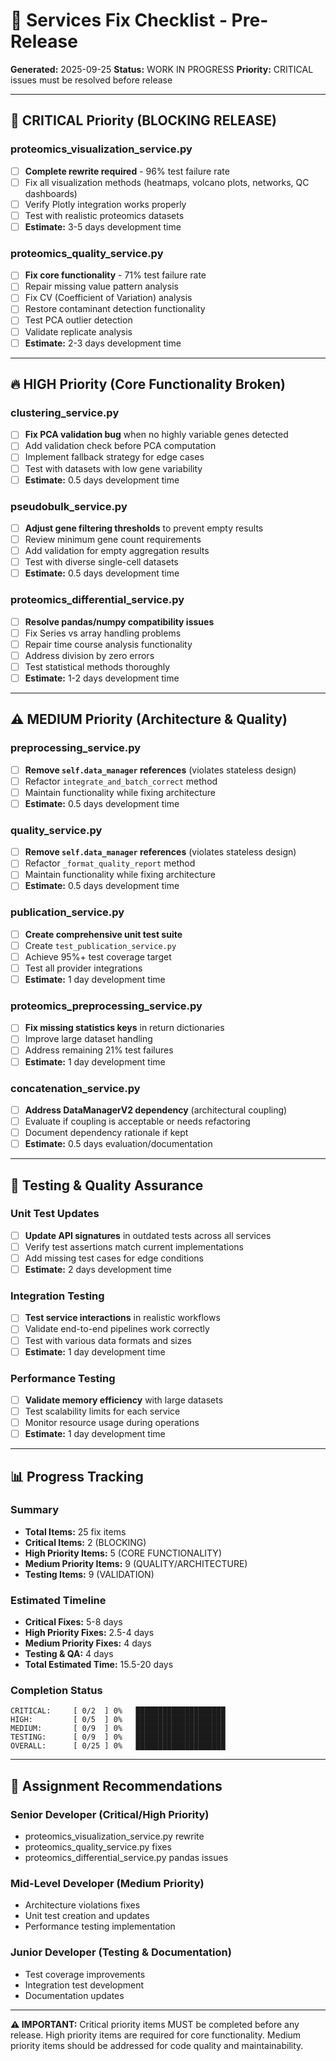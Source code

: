 # 🔧 Services Fix Checklist - Pre-Release

**Generated:** 2025-09-25
**Status:** WORK IN PROGRESS
**Priority:** CRITICAL issues must be resolved before release

---

## 🚨 CRITICAL Priority (BLOCKING RELEASE)

### proteomics_visualization_service.py
- [ ] **Complete rewrite required** - 96% test failure rate
- [ ] Fix all visualization methods (heatmaps, volcano plots, networks, QC dashboards)
- [ ] Verify Plotly integration works properly
- [ ] Test with realistic proteomics datasets
- [ ] **Estimate:** 3-5 days development time

### proteomics_quality_service.py
- [ ] **Fix core functionality** - 71% test failure rate
- [ ] Repair missing value pattern analysis
- [ ] Fix CV (Coefficient of Variation) analysis
- [ ] Restore contaminant detection functionality
- [ ] Test PCA outlier detection
- [ ] Validate replicate analysis
- [ ] **Estimate:** 2-3 days development time

---

## 🔥 HIGH Priority (Core Functionality Broken)

### clustering_service.py
- [ ] **Fix PCA validation bug** when no highly variable genes detected
- [ ] Add validation check before PCA computation
- [ ] Implement fallback strategy for edge cases
- [ ] Test with datasets with low gene variability
- [ ] **Estimate:** 0.5 days development time

### pseudobulk_service.py
- [ ] **Adjust gene filtering thresholds** to prevent empty results
- [ ] Review minimum gene count requirements
- [ ] Add validation for empty aggregation results
- [ ] Test with diverse single-cell datasets
- [ ] **Estimate:** 0.5 days development time

### proteomics_differential_service.py
- [ ] **Resolve pandas/numpy compatibility issues**
- [ ] Fix Series vs array handling problems
- [ ] Repair time course analysis functionality
- [ ] Address division by zero errors
- [ ] Test statistical methods thoroughly
- [ ] **Estimate:** 1-2 days development time

---

## ⚠️ MEDIUM Priority (Architecture & Quality)

### preprocessing_service.py
- [ ] **Remove `self.data_manager` references** (violates stateless design)
- [ ] Refactor `integrate_and_batch_correct` method
- [ ] Maintain functionality while fixing architecture
- [ ] **Estimate:** 0.5 days development time

### quality_service.py
- [ ] **Remove `self.data_manager` references** (violates stateless design)
- [ ] Refactor `_format_quality_report` method
- [ ] Maintain functionality while fixing architecture
- [ ] **Estimate:** 0.5 days development time

### publication_service.py
- [ ] **Create comprehensive unit test suite**
- [ ] Create `test_publication_service.py`
- [ ] Achieve 95%+ test coverage target
- [ ] Test all provider integrations
- [ ] **Estimate:** 1 day development time

### proteomics_preprocessing_service.py
- [ ] **Fix missing statistics keys** in return dictionaries
- [ ] Improve large dataset handling
- [ ] Address remaining 21% test failures
- [ ] **Estimate:** 1 day development time

### concatenation_service.py
- [ ] **Address DataManagerV2 dependency** (architectural coupling)
- [ ] Evaluate if coupling is acceptable or needs refactoring
- [ ] Document dependency rationale if kept
- [ ] **Estimate:** 0.5 days evaluation/documentation

---

## 🧪 Testing & Quality Assurance

### Unit Test Updates
- [ ] **Update API signatures** in outdated tests across all services
- [ ] Verify test assertions match current implementations
- [ ] Add missing test cases for edge conditions
- [ ] **Estimate:** 2 days development time

### Integration Testing
- [ ] **Test service interactions** in realistic workflows
- [ ] Validate end-to-end pipelines work correctly
- [ ] Test with various data formats and sizes
- [ ] **Estimate:** 1 day development time

### Performance Testing
- [ ] **Validate memory efficiency** with large datasets
- [ ] Test scalability limits for each service
- [ ] Monitor resource usage during operations
- [ ] **Estimate:** 1 day development time

---

## 📊 Progress Tracking

### Summary
- **Total Items:** 25 fix items
- **Critical Items:** 2 (BLOCKING)
- **High Priority Items:** 5 (CORE FUNCTIONALITY)
- **Medium Priority Items:** 9 (QUALITY/ARCHITECTURE)
- **Testing Items:** 9 (VALIDATION)

### Estimated Timeline
- **Critical Fixes:** 5-8 days
- **High Priority Fixes:** 2.5-4 days
- **Medium Priority Fixes:** 4 days
- **Testing & QA:** 4 days
- **Total Estimated Time:** 15.5-20 days

### Completion Status
```
CRITICAL:     [ 0/2  ] 0%   ████████████████████
HIGH:         [ 0/5  ] 0%   ████████████████████
MEDIUM:       [ 0/9  ] 0%   ████████████████████
TESTING:      [ 0/9  ] 0%   ████████████████████
OVERALL:      [ 0/25 ] 0%   ████████████████████
```

---

## 👥 Assignment Recommendations

### Senior Developer (Critical/High Priority)
- proteomics_visualization_service.py rewrite
- proteomics_quality_service.py fixes
- proteomics_differential_service.py pandas issues

### Mid-Level Developer (Medium Priority)
- Architecture violations fixes
- Unit test creation and updates
- Performance testing implementation

### Junior Developer (Testing & Documentation)
- Test coverage improvements
- Integration test development
- Documentation updates

---

**⚠️ IMPORTANT:** Critical priority items MUST be completed before any release. High priority items are required for core functionality. Medium priority items should be addressed for code quality and maintainability.